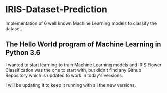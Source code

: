 # IRIS-Dataset-Prediction
Implementation of 6 well known Machine Learning models to classify the dataset. 

## The Hello World program of Machine Learning in Python 3.6

I wanted to start learning to train Machine Learning models and IRIS Flower Classification was the one to start with, but didn't find any Github Repository which is updated to work in today's versions.

I will be updating it to keep it running with all the new versions.
